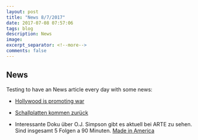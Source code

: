 ```yaml
---
layout: post
title: "News 8/7/2017"
date: 2017-07-08 07:57:06
tags: blog
description: News
image: 
excerpt_separator: <!--more-->
comments: false
---
```


## News

Testing to have an News article every day with some news:

* [Hollywood is promoting war](https://medium.com/insurge-intelligence/exclusive-documents-expose-direct-us-military-intelligence-influence-on-1-800-movies-and-tv-shows-36433107c307)

* [Schallplatten kommen zurück](http://www.heise.de/newsticker/meldung/Sony-will-wieder-Schallplatten-pressen-3767517.html)

* Interessante Doku über O.J. Simpson gibt es aktuell bei ARTE zu sehen. Sind insgesamt 5 Folgen a 90 Minuten. [Made in America](
http://www.arte.tv/de/videos/071429-001-A/o-j-simpson-made-in-america-1-5)
